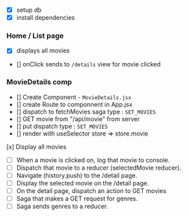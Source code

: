 - [x] setup db
- [x] install dependencies 

### Home / List page
- [x] displays all movies
- [] onClick sends to `/details` view for movie clicked
### MovieDetails comp
- [] Create Component - `MovieDetails.jsx`
- [] create Route to componnent in App.jsx
- [] dispatch to fetchMovies saga type : `SET_MOVIES` 
- [] GET movie from "/api/movie" from server
- [] put dispatch type : `SET_MOVIES`
- [] render with useSelector store => store.movie

 [x] Display all movies
- [ ] When a movie is clicked on, log that movie to console.
- [ ] Dispatch that movie to a reducer (selectedMovie reducer).
- [ ] Navigate (history.push) to the /detail page.
- [ ] Display the selected movie on the /detail page.
- [ ] On the detail page, dispatch an action to GET movies
- [ ] Saga that makes a GET request for genres.
- [ ] Saga sends genres to a reducer.